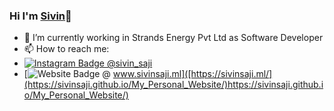### Hi I'm [Sivin](https://sivinsaji.ml/)👋

- 🔭 I’m currently working in Strands Energy Pvt Ltd as Software Developer
-  📫 How to reach me:
- [![Instagram Badge](https://img.shields.io/badge/-Instagram-e4405f?style=flat-square&logo=Instagram&logoColor=white) @sivin_saji](https://www.instagram.com/sivin_saji/)
- [![Website Badge](https://img.shields.io/badge/Website-3b5998?style=flat-square&logo=google-chrome&logoColor=white) @ www.sivinsaji.ml]([https://sivinsaji.ml/](https://sivinsaji.github.io/My_Personal_Website/)https://sivinsaji.github.io/My_Personal_Website/)

